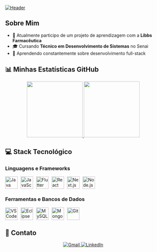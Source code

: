 
[![Header](https://github.com/user-attachments/assets/5d95563c-822f-4d44-93c2-5dac74f0b16c)](https://github.com/AnaLouBispo)

##  Sobre Mim

- 💼 Atualmente participo de um projeto de aprendizagem com a **Libbs Farmacêutica**
- 🎓 Cursando **Técnico em Desenvolvimento de Sistemas** no Senai
- 🌱 Aprendendo constantemente sobre desenvolvimento full-stack

## 📊 Minhas Estatísticas GitHub

<div align="center">
  <a href="https://github.com/AnaLouBispo">
    <img height="180em" src="https://github-readme-stats.vercel.app/api?username=AnaLouBispo&show_icons=true&theme=midnight-purple&include_all_commits=true&count_private=true&hide_border=true">
    <img height="180em" src="https://github-readme-stats.vercel.app/api/top-langs/?username=AnaLouBispo&layout=compact&theme=midnight-purple&hide_border=true">
  </a>
</div>

## 💻 Stack Tecnológico

### Linguagens e Frameworks
<div style="display: flex; gap: 10px; flex-wrap: wrap;">
   <img alt="Java" height="40" src="https://cdn.jsdelivr.net/gh/devicons/devicon/icons/java/java-original.svg" title="Java"/>
   <img alt="JavaScript" height="40" src="https://cdn.jsdelivr.net/gh/devicons/devicon/icons/javascript/javascript-original.svg" title="JavaScript"/>
   <img alt="Flutter" height="40" src="https://cdn.jsdelivr.net/gh/devicons/devicon/icons/flutter/flutter-original.svg" title="Flutter"/>
   <img alt="React" height="40" src="https://cdn.jsdelivr.net/gh/devicons/devicon/icons/react/react-original.svg" title="React"/>
   <img alt="Next.js" height="40" src="https://cdn.jsdelivr.net/gh/devicons/devicon/icons/nextjs/nextjs-original.svg" title="Next.js"/>
   <img alt="Node.js" height="40" src="https://cdn.jsdelivr.net/gh/devicons/devicon/icons/nodejs/nodejs-original.svg" title="Node.js"/>
</div>

### Ferramentas e Bancos de Dados
<div style="display: flex; gap: 10px; flex-wrap: wrap; margin-top: 15px;">
   <img alt="VS Code" height="40" src="https://cdn.jsdelivr.net/gh/devicons/devicon/icons/vscode/vscode-original.svg" title="VS Code"/>
   <img alt="Eclipse" height="40" src="https://cdn.jsdelivr.net/gh/devicons/devicon/icons/eclipse/eclipse-original.svg" title="Eclipse"/>
   <img alt="MySQL" height="40" src="https://cdn.jsdelivr.net/gh/devicons/devicon/icons/mysql/mysql-original.svg" title="MySQL"/>
   <img alt="MongoDB" height="40" src="https://cdn.jsdelivr.net/gh/devicons/devicon/icons/mongodb/mongodb-original.svg" title="MongoDB"/>
   <img alt="Git" height="40" src="https://cdn.jsdelivr.net/gh/devicons/devicon/icons/git/git-original.svg" title="Git"/>
</div>

## 📩 Contato

<div align="center">
  <a href="mailto:seu-email@exemplo.com">
    <img src="https://img.shields.io/badge/Gmail-D14836?style=for-the-badge&logo=gmail&logoColor=white" alt="Gmail">
  </a>
  <a href="https://www.linkedin.com/in/seu-perfil" target="_blank">
    <img src="https://img.shields.io/badge/LinkedIn-0077B5?style=for-the-badge&logo=linkedin&logoColor=white" alt="LinkedIn">
  </a>
</div>
